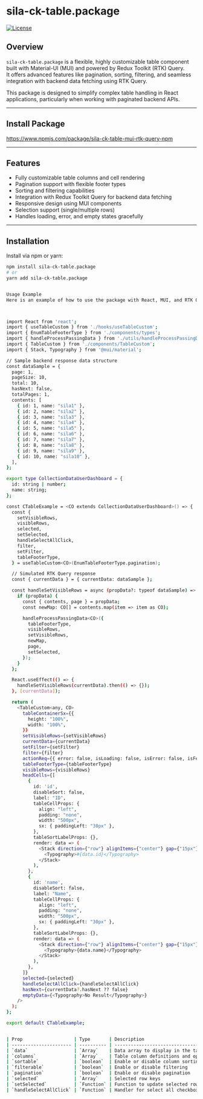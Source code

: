 # sila-ck-table.package

[![License](https://img.shields.io/badge/license-MIT-blue.svg)](LICENSE)

## Overview

`sila-ck-table.package` is a flexible, highly customizable table component built with Material-UI (MUI) and powered by Redux Toolkit (RTK) Query.  
It offers advanced features like pagination, sorting, filtering, and seamless integration with backend data fetching using RTK Query.

This package is designed to simplify complex table handling in React applications, particularly when working with paginated backend APIs.

---

## Install Package
https://www.npmjs.com/package/sila-ck-table-mui-rtk-query-npm

---

## Features

- Fully customizable table columns and cell rendering
- Pagination support with flexible footer types
- Sorting and filtering capabilities
- Integration with Redux Toolkit Query for backend data fetching
- Responsive design using MUI components
- Selection support (single/multiple rows)
- Handles loading, error, and empty states gracefully

---

## Installation

Install via npm or yarn:

```bash
npm install sila-ck-table.package
# or
yarn add sila-ck-table.package


Usage Example
Here is an example of how to use the package with React, MUI, and RTK Query:



import React from 'react';
import { useTableCustom } from './hooks/useTableCustom';
import { EnumTableFooterType } from './components/types';
import { handleProcessPassingData } from './utils/handleProcessPassingData';
import { TableCustom } from './components/TableCustom';
import { Stack, Typography } from '@mui/material';

// Sample backend response data structure
const dataSample = {
  page: 1,
  pageSize: 10,
  total: 10,
  hasNext: false,
  totalPages: 1,
  contents: [
    { id: 1, name: "sila1" },
    { id: 2, name: "sila2" },
    { id: 3, name: "sila3" },
    { id: 4, name: "sila4" },
    { id: 5, name: "sila5" },
    { id: 6, name: "sila6" },
    { id: 7, name: "sila7" },
    { id: 8, name: "sila8" },
    { id: 9, name: "sila9" },
    { id: 10, name: "sila10" },
  ],
};

export type CollectionDataUserDashboard = {
  id: string | number;
  name: string;
};

const CTableExample = <CO extends CollectionDataUserDashboard>() => {
  const {
    setVisibleRows,
    visibleRows,
    selected,
    setSelected,
    handleSelectAllClick,
    filter,
    setFilter,
    tableFooterType,
  } = useTableCustom<CO>(EnumTableFooterType.pagination);

  // Simulated RTK Query response
  const { currentData } = { currentData: dataSample };

  const handleSetVisibleRows = async (propData?: typeof dataSample) => {
    if (propData) {
      const { contents, page } = propData;
      const newMap: CO[] = contents.map(item => item as CO);

      handleProcessPassingData<CO>({
        tableFooterType,
        visibleRows,
        setVisibleRows,
        newMap,
        page,
        setSelected,
      });
    }
  };

  React.useEffect(() => {
    handleSetVisibleRows(currentData).then(() => {});
  }, [currentData]);

  return (
    <TableCustom<any, CO>
      tableContainerSx={{
        height: "100%",
        width: "100%",
      }}
      setVisibleRows={setVisibleRows}
      currentData={currentData}
      setFilter={setFilter}
      filter={filter}
      actionReq={{ error: false, isLoading: false, isError: false, isFetching: false }}
      tableFooterType={tableFooterType}
      visibleRows={visibleRows}
      headCells={[
        {
          id: 'id',
          disableSort: false,
          label: "ID",
          tableCellProps: {
            align: "left",
            padding: "none",
            width: "500px",
            sx: { paddingLeft: "30px" },
          },
          tableSortLabelProps: {},
          render: data => (
            <Stack direction={"row"} alignItems={"center"} gap={"15px"} pl={"30px"}>
              <Typography>#{data.id}</Typography>
            </Stack>
          ),
        },
        {
          id: 'name',
          disableSort: false,
          label: "Name",
          tableCellProps: {
            align: "left",
            padding: "none",
            width: "500px",
            sx: { paddingLeft: "30px" },
          },
          tableSortLabelProps: {},
          render: data => (
            <Stack direction={"row"} alignItems={"center"} gap={"15px"} pl={"30px"}>
              <Typography>{data.name}</Typography>
            </Stack>
          ),
        },
      ]}
      selected={selected}
      handleSelectAllClick={handleSelectAllClick}
      hasNext={currentData?.hasNext ?? false}
      emptyData={<Typography>No Result</Typography>}
    />
  );
};

export default CTableExample;


| Prop                   | Type       | Description                          | Default    |
| ---------------------- | ---------- | ------------------------------------ | ---------- |
| `data`                 | `Array`    | Data array to display in the table   | `[]`       |
| `columns`              | `Array`    | Table column definitions and options | `[]`       |
| `sortable`             | `boolean`  | Enable or disable column sorting     | `true`     |
| `filterable`           | `boolean`  | Enable or disable filtering          | `false`    |
| `pagination`           | `boolean`  | Enable or disable pagination         | `true`     |
| `selected`             | `Array`    | Selected row keys                    | `[]`       |
| `setSelected`          | `Function` | Function to update selected rows     | `() => {}` |
| `handleSelectAllClick` | `Function` | Handler for select all checkbox      | `() => {}` |


